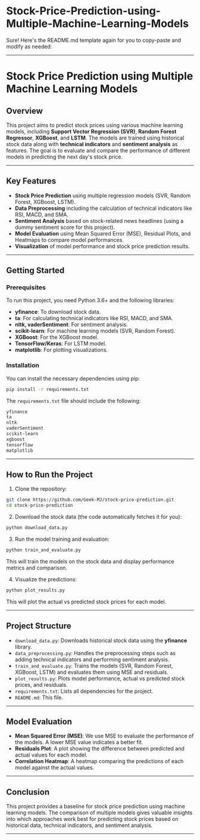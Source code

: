 # Stock-Price-Prediction-using-Multiple-Machine-Learning-Models

Sure! Here's the README.md template again for you to copy-paste and modify as needed:

---

# **Stock Price Prediction using Multiple Machine Learning Models**

## **Overview**

This project aims to predict stock prices using various machine learning models, including **Support Vector Regression (SVR)**, **Random Forest Regressor**, **XGBoost**, and **LSTM**. The models are trained using historical stock data along with **technical indicators** and **sentiment analysis** as features. The goal is to evaluate and compare the performance of different models in predicting the next day's stock price.

---

## **Key Features**

- **Stock Price Prediction** using multiple regression models (SVR, Random Forest, XGBoost, LSTM).
- **Data Preprocessing** including the calculation of technical indicators like RSI, MACD, and SMA.
- **Sentiment Analysis** based on stock-related news headlines (using a dummy sentiment score for this project).
- **Model Evaluation** using Mean Squared Error (MSE), Residual Plots, and Heatmaps to compare model performances.
- **Visualization** of model performance and stock price prediction results.

---

## **Getting Started**

### **Prerequisites**

To run this project, you need Python 3.6+ and the following libraries:

- **yfinance**: To download stock data.
- **ta**: For calculating technical indicators like RSI, MACD, and SMA.
- **nltk, vaderSentiment**: For sentiment analysis.
- **scikit-learn**: For machine learning models (SVR, Random Forest).
- **XGBoost**: For the XGBoost model.
- **TensorFlow/Keras**: For LSTM model.
- **matplotlib**: For plotting visualizations.

### **Installation**

You can install the necessary dependencies using pip:

```bash
pip install -r requirements.txt
```

The `requirements.txt` file should include the following:

```txt
yfinance
ta
nltk
vaderSentiment
scikit-learn
xgboost
tensorflow
matplotlib
```

---

## **How to Run the Project**

1. Clone the repository:

```bash
git clone https://github.com/Geek-MJ/stock-price-prediction.git
cd stock-price-prediction
```

2. Download the stock data (the code automatically fetches it for you):

```python
python download_data.py
```

3. Run the model training and evaluation:

```python
python train_and_evaluate.py
```

This will train the models on the stock data and display performance metrics and comparison.

4. Visualize the predictions:

```python
python plot_results.py
```

This will plot the actual vs predicted stock prices for each model.

---

## **Project Structure**

- `download_data.py`: Downloads historical stock data using the **yfinance** library.
- `data_preprocessing.py`: Handles the preprocessing steps such as adding technical indicators and performing sentiment analysis.
- `train_and_evaluate.py`: Trains the models (SVR, Random Forest, XGBoost, LSTM) and evaluates them using MSE and residuals.
- `plot_results.py`: Plots model performance, actual vs predicted stock prices, and residuals.
- `requirements.txt`: Lists all dependencies for the project.
- `README.md`: This file.

---

## **Model Evaluation**

- **Mean Squared Error (MSE)**: We use MSE to evaluate the performance of the models. A lower MSE value indicates a better fit.
- **Residuals Plot**: A plot showing the difference between predicted and actual values for each model.
- **Correlation Heatmap**: A heatmap comparing the predictions of each model against the actual values.

---


## **Conclusion**

This project provides a baseline for stock price prediction using machine learning models. The comparison of multiple models gives valuable insights into which approaches work best for predicting stock prices based on historical data, technical indicators, and sentiment analysis. 

---

